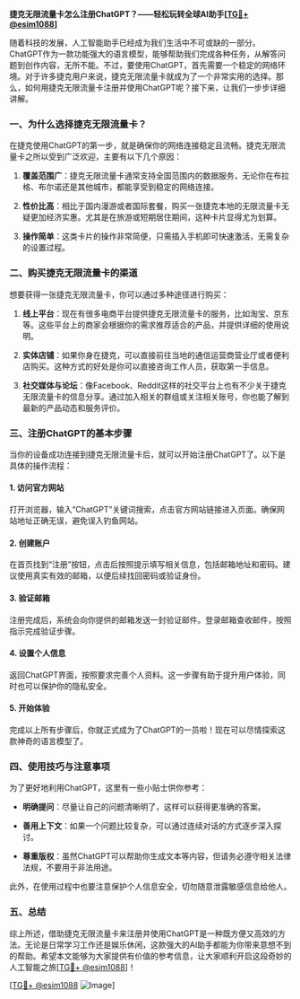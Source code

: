 **捷克无限流量卡怎么注册ChatGPT？——轻松玩转全球AI助手[[TG💪+ @esim1088](https://t.me/s/esim1088)]**

随着科技的发展，人工智能助手已经成为我们生活中不可或缺的一部分。ChatGPT作为一款功能强大的语言模型，能够帮助我们完成各种任务，从解答问题到创作内容，无所不能。不过，要使用ChatGPT，首先需要一个稳定的网络环境。对于许多捷克用户来说，捷克无限流量卡就成为了一个非常实用的选择。那么，如何用捷克无限流量卡注册并使用ChatGPT呢？接下来，让我们一步步详细讲解。

### 一、为什么选择捷克无限流量卡？

在捷克使用ChatGPT的第一步，就是确保你的网络连接稳定且流畅。捷克无限流量卡之所以受到广泛欢迎，主要有以下几个原因：

1. **覆盖范围广**：捷克无限流量卡通常支持全国范围内的数据服务，无论你在布拉格、布尔诺还是其他城市，都能享受到稳定的网络连接。
   
2. **性价比高**：相比于国内漫游或者国际套餐，购买一张捷克本地的无限流量卡无疑更加经济实惠。尤其是在旅游或短期居住期间，这种卡片显得尤为划算。

3. **操作简单**：这类卡片的操作非常简便，只需插入手机即可快速激活，无需复杂的设置过程。

### 二、购买捷克无限流量卡的渠道

想要获得一张捷克无限流量卡，你可以通过多种途径进行购买：

1. **线上平台**：现在有很多电商平台提供捷克无限流量卡的服务，比如淘宝、京东等。这些平台上的商家会根据你的需求推荐适合的产品，并提供详细的使用说明。

2. **实体店铺**：如果你身在捷克，可以直接前往当地的通信运营商营业厅或者便利店购买。这种方式的好处是你可以直接咨询工作人员，获取第一手信息。

3. **社交媒体与论坛**：像Facebook、Reddit这样的社交平台上也有不少关于捷克无限流量卡的信息分享。通过加入相关的群组或关注相关账号，你也能了解到最新的产品动态和服务评价。

### 三、注册ChatGPT的基本步骤

当你的设备成功连接到捷克无限流量卡后，就可以开始注册ChatGPT了。以下是具体的操作流程：

#### 1. 访问官方网站

打开浏览器，输入“ChatGPT”关键词搜索，点击官方网站链接进入页面。确保网站地址正确无误，避免误入钓鱼网站。

#### 2. 创建账户

在首页找到“注册”按钮，点击后按照提示填写相关信息，包括邮箱地址和密码。建议使用真实有效的邮箱，以便后续找回密码或验证身份。

#### 3. 验证邮箱

注册完成后，系统会向你提供的邮箱发送一封验证邮件。登录邮箱查收邮件，按照指示完成验证步骤。

#### 4. 设置个人信息

返回ChatGPT界面，按照要求完善个人资料。这一步骤有助于提升用户体验，同时也可以保护你的隐私安全。

#### 5. 开始体验

完成以上所有步骤后，你就正式成为了ChatGPT的一员啦！现在可以尽情探索这款神奇的语言模型了。

### 四、使用技巧与注意事项

为了更好地利用ChatGPT，这里有一些小贴士供你参考：

- **明确提问**：尽量让自己的问题清晰明了，这样可以获得更准确的答案。
  
- **善用上下文**：如果一个问题比较复杂，可以通过连续对话的方式逐步深入探讨。

- **尊重版权**：虽然ChatGPT可以帮助你生成文本等内容，但请务必遵守相关法律法规，不要用于非法用途。

此外，在使用过程中也要注意保护个人信息安全，切勿随意泄露敏感信息给他人。

### 五、总结

综上所述，借助捷克无限流量卡来注册并使用ChatGPT是一种既方便又高效的方法。无论是日常学习工作还是娱乐休闲，这款强大的AI助手都能为你带来意想不到的帮助。希望本文能够为大家提供有价值的参考信息，让大家顺利开启这段奇妙的人工智能之旅[[TG💪+ @esim1088](https://t.me/s/esim1088)]！

[[TG💪+ @esim1088](https://t.me/s/esim1088) ![Image](https://i.postimg.cc/4NQfJmqS/Snipaste-2025-05-13-00-14-12.png)]